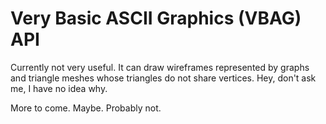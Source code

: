 # Very Basic ASCII Graphics (VBAG) API

Currently not very useful. It can draw wireframes represented by graphs and triangle meshes whose triangles do not share vertices. Hey, don't ask me, I have no idea why.

More to come. Maybe. Probably not.
